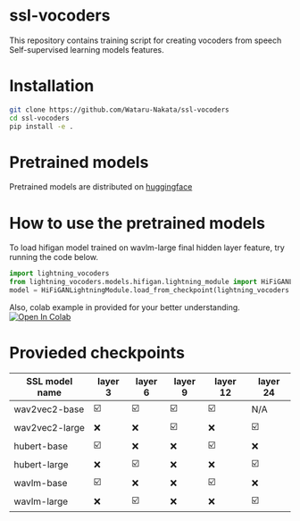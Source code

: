 # ssl-vocoders
This repository contains training script for creating vocoders from speech Self-supervised learning models features.

# Installation
```bash
git clone https://github.com/Wataru-Nakata/ssl-vocoders
cd ssl-vocoders
pip install -e .
```

# Pretrained models
Pretrained models are distributed on [huggingface](https://huggingface.co/Wataru/ssl-vocoder/tree/main)

# How to use the pretrained models
To load hifigan model trained on wavlm-large final hidden layer feature, try running the code below.
```python
import lightning_vocoders
from lightning_vocoders.models.hifigan.lightning_module import HiFiGANLightningModule
model = HiFiGANLightningModule.load_from_checkpoint(lightning_vocoders.MODEL_URLS['wavlm-large'],map_location='cpu')
```

Also, colab example in provided for your better understanding. [![Open In Colab](https://colab.research.google.com/assets/colab-badge.svg)](https://colab.research.google.com/drive/1-Rj6eBGc-0owr8q1u7KR9ca0V20ws8n4?usp=sharing)
# Provieded checkpoints

|SSL model name | layer 3 | layer 6| layer 9 | layer 12 | layer 24 |
|---|---|---|---|---|---|
| wav2vec2-base | ☑️   | ☑️   | ☑️   | ☑️   | N/A |
| wav2vec2-large |  ❌  | ❌  | ☑️   | ❌  |  ☑️   |
| hubert-base |  ☑️   |   ❌  |  ❌  |  ☑️   |  ❌  |
| hubert-large |  ❌  | ☑️   | ❌  | ❌  |  ☑️   |
| wavlm-base |  ☑️   |   ❌  |  ❌  |  ☑️   |  ❌  |
| wavlm-large |  ❌  | ☑️   | ❌  | ❌  |  ☑️   |




 

